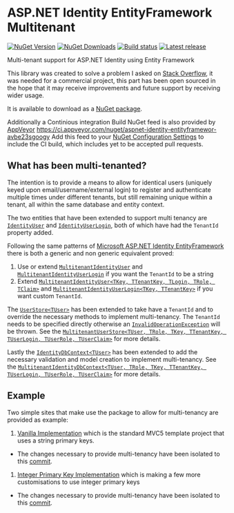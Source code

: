 ASP.NET Identity EntityFramework Multitenant
============================================

[![NuGet Version](https://img.shields.io/nuget/v/AspNet.Identity.EntityFramework.Multitenant.svg)](https://www.nuget.org/packages/AspNet.Identity.EntityFramework.Multitenant/ "NuGet Version") [![NuGet Downloads](https://img.shields.io/nuget/dt/AspNet.Identity.EntityFramework.Multitenant.svg)](https://www.nuget.org/packages/AspNet.Identity.EntityFramework.Multitenant/ "NuGet Downloads") [![Build status](https://img.shields.io/appveyor/ci/JSkimming/aspnet-identity-entityframework-multitenant.svg)](https://ci.appveyor.com/project/JSkimming/aspnet-identity-entityframework-multitenant "Build status") [![Latest release](https://img.shields.io/github/release/JSkimming/AspNet.Identity.EntityFramework.Multitenant.svg)](https://github.com/JSkimming/AspNet.Identity.EntityFramework.Multitenant/releases "Latest release")

Multi-tenant support for ASP.NET Identity using Entity Framework

This library was created to solve a problem I asked on [Stack Overflow](http://stackoverflow.com/q/20037145 "How to implement Multi-tenant User Login using ASP.NET Identity"), it was needed for a commercial project, this part has been open sourced in the hope that it may receive improvements and future support by receiving wider usage.

It is available to download as a [NuGet package](http://www.nuget.org/packages/AspNet.Identity.EntityFramework.Multitenant/ "AspNet.Identity.EntityFramework.Multitenant").

Additionally a Continious integration Build NuGet feed is also provided by [AppVeyor](http://www.appveyor.com/)
https://ci.appveyor.com/nuget/aspnet-identity-entityframewor-avbe23sgoogy
Add this feed to your [NuGet Configuration Settings](http://docs.nuget.org/docs/reference/nuget-config-settings) to include the CI build, which includes yet to be accepted pull requests.

## What has been multi-tenanted?

The intention is to provide a means to allow for identical users (uniquely keyed upon email/username/external login) to register and authenticate multiple times under different tenants, but still remaining unique within a tenant, all within the same database and entity context.

The two entities that have been extended to support multi tenancy are [`IdentityUser`](http://msdn.microsoft.com/en-us/library/microsoft.aspnet.identity.entityframework.identityuser.aspx "IdentityUser Class") and [`IdentityUserLogin`](http://msdn.microsoft.com/en-us/library/microsoft.aspnet.identity.entityframework.identityuserlogin.aspx "IdentityUserLogin Class"), both of which have had the `TenantId` property added.

Following the same patterns of [Microsoft ASP.NET Identity EntityFramework](http://www.nuget.org/packages/Microsoft.AspNet.Identity.EntityFramework/) there is both a generic and non generic equivalent proved:

1. Use or extend [`MultitenantIdentityUser`](https://github.com/JSkimming/AspNet.Identity.EntityFramework.Multitenant/blob/master/src/AspNet.Identity.EntityFramework.Multitenant/MultitenantIdentityUser.cs "MultitenantIdentityUser class") and [`MultitenantIdentityUserLogin`](https://github.com/JSkimming/AspNet.Identity.EntityFramework.Multitenant/blob/master/src/AspNet.Identity.EntityFramework.Multitenant/MultitenantIdentityUserLogin.cs "MultitenantIdentityUserLogin class") if you want the `TenantId` to be a string
1. Extend [`MultitenantIdentityUser<TKey, TTenantKey, TLogin, TRole, TClaim>`](https://github.com/JSkimming/AspNet.Identity.EntityFramework.Multitenant/blob/master/src/AspNet.Identity.EntityFramework.Multitenant/MultitenantIdentityUser.Generic.cs "MultitenantIdentityUser generic class") and [`MultitenantIdentityUserLogin<TKey, TTenantKey>`](https://github.com/JSkimming/AspNet.Identity.EntityFramework.Multitenant/blob/master/src/AspNet.Identity.EntityFramework.Multitenant/MultitenantIdentityUserLogin.Generic.cs "MultitenantIdentityUserLogin generic class") if you want custom `TenantId`.

The [`UserStore<TUser>`](http://msdn.microsoft.com/en-us/library/dn315446.aspx "UserStore generic Class") has been extended to take have a `TenantId` and to override the necessary methods to implement multi-tenancy. The `TenantId` needs to be specified directly otherwise an [`InvalidOperationException`](http://msdn.microsoft.com/en-us/library/system.invalidoperationexception.aspx "InvalidOperationException class") will be thrown. See the [`MultitenantUserStore<TUser, TRole, TKey, TTenantKey, TUserLogin, TUserRole, TUserClaim>`](https://github.com/JSkimming/AspNet.Identity.EntityFramework.Multitenant/blob/master/src/AspNet.Identity.EntityFramework.Multitenant/MultitenantUserStore.Generic.cs "MultitenantUserStore generic class") for more details.

Lastly the [`IdentityDbContext<TUser>`](http://msdn.microsoft.com/en-us/library/dn468176.aspx "IdentityDbContext generic class") has been extended to add the necessary validation and model creation to implement multi-tenancy. See the [`MultitenantIdentityDbContext<TUser, TRole, TKey, TTenantKey, TUserLogin, TUserRole, TUserClaim>`](https://github.com/JSkimming/AspNet.Identity.EntityFramework.Multitenant/blob/master/src/AspNet.Identity.EntityFramework.Multitenant/MultitenantIdentityDbContext.Generic.cs "MultitenantIdentityDbContext generic class") for more details.

## Example

Two simple sites that make use the package to allow for multi-tenancy are provided as example:

1. [Vanilla Implementation](https://github.com/JSkimming/AspNet.Identity.EntityFramework.Multitenant/tree/master/src/Examples/VanillaImplementation) which is the standard MVC5 template project that uses a string primary keys.
  * The changes necessary to provide multi-tenancy have been isolated to this [commit](https://github.com/JSkimming/AspNet.Identity.EntityFramework.Multitenant/commit/2360ea55ac89195c645e130927835f4a4bea3e58).
1. [Integer Primary Key Implementation](https://github.com/JSkimming/AspNet.Identity.EntityFramework.Multitenant/tree/master/src/Examples/IntegerPkImplementation) which is making a few more customisations to use integer primary keys
  * The changes necessary to provide multi-tenancy have been isolated to this [commit](https://github.com/JSkimming/AspNet.Identity.EntityFramework.Multitenant/commit/9d853306d5d5e25750f6875da15afe9f5ead73f6).
